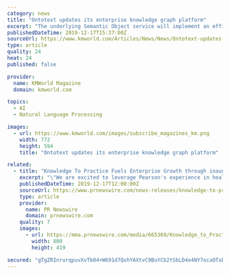 ```yaml
---
category: news
title: "Ontotext updates its enterprise knowledge graph platform"
excerpt: "The underlying Semantic Object service will implement an efficient GraphQL to SPARQL translation optimized for GraphDB ... governance and master data, with modern analytics and machine learning algorithms. The result leads to more adaptive and intelligent knowledge management solutions efficiently operating on top of the existing data silos ..."
publishedDateTime: 2019-12-17T15:37:00Z
sourceUrl: https://www.kmworld.com/Articles/News/News/Ontotext-updates-its-enterprise-knowledge-graph-platform-135787.aspx
type: article
quality: 24
heat: 24
published: false

provider:
  name: KMWorld Magazine
  domain: kmworld.com

topics:
  - AI
  - Natural Language Processing

images:
  - url: https://www.kmworld.com/images/subscribe_magazines_km.png
    width: 772
    height: 594
    title: "Ontotext updates its enterprise knowledge graph platform"

related:
  - title: "Knowledge To Practice Fuels Enterprise Growth through inaugural Capital Investment From Pearson Ventures"
    excerpt: "\"We are excited to leverage Pearson's experience in healthcare workforce education and leadership in applying technologies like artificial intelligence and natural language processing,\" said Mary Ellen Beliveau, Founder and CEO of Knowledge to Practice. \"K2P is transforming patient care through our personalized, micro learning platform for ..."
    publishedDateTime: 2019-12-17T12:00:00Z
    sourceUrl: https://www.prnewswire.com/news-releases/knowledge-to-practice-fuels-enterprise-growth-through-inaugural-capital-investment-from-pearson-ventures-300975513.html
    type: article
    provider:
      name: PR Newswire
      domain: prnewswire.com
    quality: 7
    images:
      - url: https://mma.prnewswire.com/media/665369/Knowledge_to_Practice_Logo.jpg?p=facebook
        width: 800
        height: 419

secured: "gTgZRInrurqpuvXvTb04+W691d7QxhYAXtvC9BuYCb2tSbLD4e4NY7ocaOTxD2fcWAgnf+uyVB48iJb/ajHzty4qafUyCt0FebSxl3trSjZKHoZKhXA3OoBhLvI+oOX3O4Mya+qm3HQ8rp8Czr9p6rC0Rt9lx57mDkuAo39NEwEwZCQycvzoWBZUiGQY2Vulv02X84lFALoNKd4f/nkDmEHpH9Al1IKiMOOfRnKVg3GnOFisfuD3vx+K8lR1NoXKMnkWhgVixrec4GIxmH8/vw==;OxJqROLSO6da/u/HtuWQsw=="
---
```


